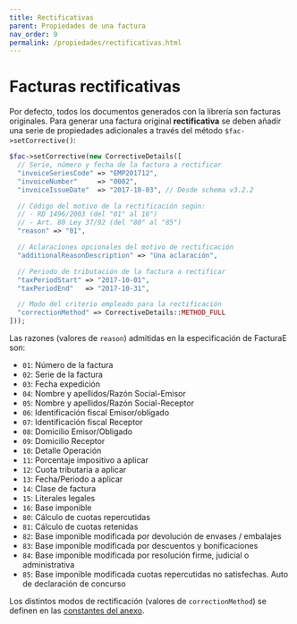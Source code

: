 ```yaml
---
title: Rectificativas
parent: Propiedades de una factura
nav_order: 9
permalink: /propiedades/rectificativas.html
---
```


# Facturas rectificativas
Por defecto, todos los documentos generados con la librería son facturas originales. Para generar una factura original
**rectificativa** se deben añadir una serie de propiedades adicionales a través del método `$fac->setCorrective()`:
```php
$fac->setCorrective(new CorrectiveDetails([
  // Serie, número y fecha de la factura a rectificar
  "invoiceSeriesCode" => "EMP201712",
  "invoiceNumber"     => "0002",
  "invoiceIssueDate"  => "2017-10-03", // Desde schema v3.2.2

  // Código del motivo de la rectificación según:
  // - RD 1496/2003 (del "01" al 16")
  // - Art. 80 Ley 37/92 (del "80" al "85")
  "reason" => "01",

  // Aclaraciones opcionales del motivo de rectificación
  "additionalReasonDescription" => "Una aclaración",

  // Periodo de tributación de la factura a rectificar
  "taxPeriodStart" => "2017-10-01",
  "taxPeriodEnd"   => "2017-10-31",

  // Modo del criterio empleado para la rectificación
  "correctionMethod" => CorrectiveDetails::METHOD_FULL
]));
```

Las razones (valores de `reason`) admitidas en la especificación de FacturaE son:

- `01`: Número de la factura
- `02`: Serie de la factura
- `03`: Fecha expedición
- `04`: Nombre y apellidos/Razón Social-Emisor
- `05`: Nombre y apellidos/Razón Social-Receptor
- `06`: Identificación fiscal Emisor/obligado
- `07`: Identificación fiscal Receptor
- `08`: Domicilio Emisor/Obligado
- `09`: Domicilio Receptor
- `10`: Detalle Operación
- `11`: Porcentaje impositivo a aplicar
- `12`: Cuota tributaria a aplicar
- `13`: Fecha/Periodo a aplicar
- `14`: Clase de factura
- `15`: Literales legales
- `16`: Base imponible
- `80`: Cálculo de cuotas repercutidas
- `81`: Cálculo de cuotas retenidas
- `82`: Base imponible modificada por devolución de envases / embalajes
- `83`: Base imponible modificada por descuentos y bonificaciones
- `84`: Base imponible modificada por resolución firme, judicial o administrativa
- `85`: Base imponible modificada cuotas repercutidas no satisfechas. Auto de declaración de concurso

Los distintos modos de rectificación (valores de `correctionMethod`) se definen en las [constantes del anexo](../anexos/constantes.html#modos-de-rectificación).
